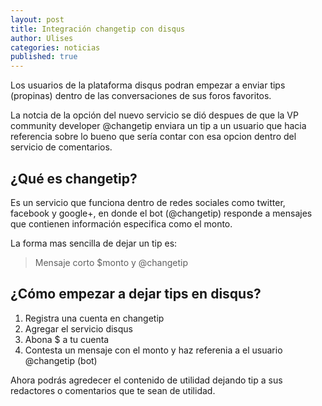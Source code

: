 ```yaml
---
layout: post
title: Integración changetip con disqus
author: Ulises
categories: noticias
published: true
---
```


Los usuarios de la plataforma disqus podran empezar a enviar tips (propinas) dentro de las conversaciones de sus foros favoritos.

La notcia de la opción del nuevo servicio se dió despues de que la VP community developer @changetip enviara un tip a un usuario que hacia referencia sobre lo bueno que sería contar con esa opcion dentro del servicio de comentarios.

## ¿Qué es changetip?

Es un servicio que funciona dentro de redes sociales como twitter, facebook y google+, en donde el bot (@changetip) responde a mensajes que contienen información especifica como el monto.

La forma mas sencilla de dejar un tip es:

> Mensaje corto $monto y @changetip

## ¿Cómo empezar a dejar tips en disqus?

1. Registra una cuenta en changetip
2. Agregar el servicio disqus
3. Abona $ a tu cuenta
3. Contesta un mensaje con el monto y haz referenia a el usuario @changetip (bot)

Ahora podrás agredecer el contenido de utilidad dejando tip a sus redactores o comentarios que te sean de utilidad.